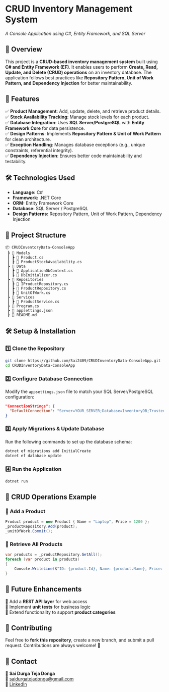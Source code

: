 # CRUD Inventory Management System
*A Console Application using C#, Entity Framework, and SQL Server*

## 📌 Overview
This project is a **CRUD-based inventory management system** built using **C# and Entity Framework (EF)**. It enables users to perform **Create, Read, Update, and Delete (CRUD) operations** on an inventory database. The application follows best practices like **Repository Pattern, Unit of Work Pattern, and Dependency Injection** for better maintainability.

## 🚀 Features
✅ **Product Management**: Add, update, delete, and retrieve product details.  
✅ **Stock Availability Tracking**: Manage stock levels for each product.  
✅ **Database Integration**: Uses **SQL Server/PostgreSQL** with **Entity Framework Core** for data persistence.  
✅ **Design Patterns**: Implements **Repository Pattern & Unit of Work Pattern** for clean architecture.  
✅ **Exception Handling**: Manages database exceptions (e.g., unique constraints, referential integrity).  
✅ **Dependency Injection**: Ensures better code maintainability and testability.  

## 🛠️ Technologies Used
- **Language:** C#  
- **Framework:** .NET Core  
- **ORM:** Entity Framework Core  
- **Database:** SQL Server / PostgreSQL  
- **Design Patterns:** Repository Pattern, Unit of Work Pattern, Dependency Injection  

## 📂 Project Structure
```
📦 CRUDInventoryData-ConsoleApp  
 ┣ 📂 Models  
 ┃ ┣ 📜 Product.cs  
 ┃ ┣ 📜 ProductStockAvailability.cs  
 ┣ 📂 Data  
 ┃ ┣ 📜 ApplicationDbContext.cs  
 ┃ ┣ 📜 DbInitializer.cs  
 ┣ 📂 Repositories  
 ┃ ┣ 📜 IProductRepository.cs  
 ┃ ┣ 📜 ProductRepository.cs  
 ┃ ┣ 📜 UnitOfWork.cs  
 ┣ 📂 Services  
 ┃ ┣ 📜 ProductService.cs  
 ┣ 📜 Program.cs  
 ┣ 📜 appsettings.json  
 ┣ 📜 README.md  
```

## 🛠️ Setup & Installation

### 1️⃣ Clone the Repository
```bash
git clone https://github.com/Sai2409/CRUDInventoryData-ConsoleApp.git
cd CRUDInventoryData-ConsoleApp
```

### 2️⃣ Configure Database Connection
Modify the `appsettings.json` file to match your SQL Server/PostgreSQL configuration:
```json
"ConnectionStrings": {
  "DefaultConnection": "Server=YOUR_SERVER;Database=InventoryDB;Trusted_Connection=True;"
}
```

### 3️⃣ Apply Migrations & Update Database
Run the following commands to set up the database schema:
```bash
dotnet ef migrations add InitialCreate
dotnet ef database update
```

### 4️⃣ Run the Application
```bash
dotnet run
```

## 📝 CRUD Operations Example

### 📌 Add a Product
```csharp
Product product = new Product { Name = "Laptop", Price = 1200 };
_productRepository.Add(product);
_unitOfWork.Commit();
```

### 📌 Retrieve All Products
```csharp
var products = _productRepository.GetAll();
foreach (var product in products)
{
    Console.WriteLine($"ID: {product.Id}, Name: {product.Name}, Price: {product.Price}");
}
```

## 📌 Future Enhancements
🚀 Add a **REST API layer** for web access  
🚀 Implement **unit tests** for business logic  
🚀 Extend functionality to support **product categories**  

## 🤝 Contributing
Feel free to **fork this repository**, create a new branch, and submit a pull request. Contributions are always welcome! 🚀  

## 📩 Contact
👤 **Sai Durga Teja Donga**  
📧 [saidurgatejadonga@gmail.com](mailto:saidurgatejadonga@gmail.com)  
🔗 [LinkedIn](https://www.linkedin.com/in/sai-durga-teja-donga)  
